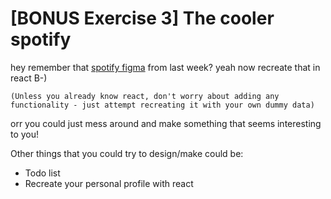 # [BONUS Exercise 3] The cooler spotify

hey remember that [spotify figma](../../03_figma/index.md) from last week? yeah now recreate that in react B-)

`(Unless you already know react, don't worry about adding any functionality - just attempt recreating it with your own dummy data)`

orr you could just mess around and make something that seems interesting to you!

Other things that you could try to design/make could be:
- Todo list
- Recreate your personal profile with react
